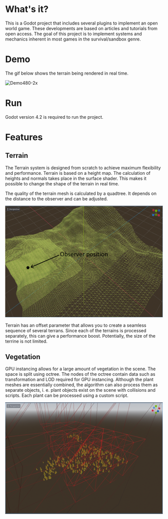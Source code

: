 # What's it?
This is a Godot project that includes several plugins to implement an open world game. These developments are based on articles and tutorials from open access.
The goal of this project is to implement systems and mechanics inherent in most games in the survival/sandbox genre.

# Demo

The gif below shows the terrain being rendered in real time.

![Demo480-2x](assets/Deom480-2x.gif)

# Run

Godot version 4.2 is required to run the project.

# Features

## Terrain

The Terrain system is designed from scratch to achieve maximum flexibility and performance.
Terrain is based on a height map. The calculation of heights and normals takes place in the surface shader.
This makes it possible to change the shape of the terrain in real time.

The quality of the terrain mesh is calculated by a quadtree. It depends on the distance to the observer and can be adjusted.

![TerrainQuadtreePlayer](assets/TerrainQuadtreePlayer.png)

Terrain has an offset parameter that allows you to create a seamless sequence of several terrans. Since each of the terrains is processed separately, this can give a performance boost. Potentially, the size of the terrine is not limited.

## Vegetation

GPU instancing allows for a large amount of vegetation in the scene. The space is split using octree. The nodes of the octree contain data such as transformation and LOD required for GPU instancing. Although the plant meshes are essentially combined, the algorithm can also process them as separate objects, i. e. plant objects exist on the scene with collisions and scripts. Each plant can be processed using a custom script.

![Octree](assets/Octree.png)
